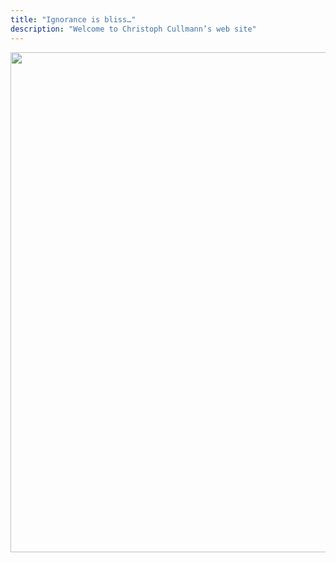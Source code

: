 ```yaml
---
title: "Ignorance is bliss…"
description: "Welcome to Christoph Cullmann’s web site"
---
```


<center><img class="rounded-md" width=800 src="/images/ferris.png"></center>
